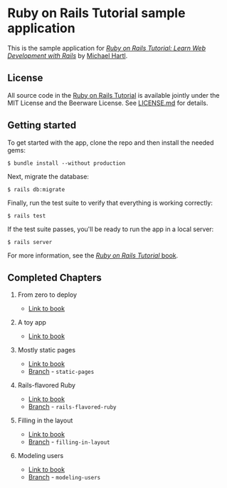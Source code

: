 # Ruby on Rails Tutorial sample application

This is the sample application for
[*Ruby on Rails Tutorial:
Learn Web Development with Rails*](http://www.railstutorial.org/)
by [Michael Hartl](http://www.michaelhartl.com/).

## License

All source code in the [Ruby on Rails Tutorial](http://railstutorial.org/)
is available jointly under the MIT License and the Beerware License. See
[LICENSE.md](LICENSE.md) for details.

## Getting started

To get started with the app, clone the repo and then install the needed gems:

```
$ bundle install --without production
```

Next, migrate the database:

```
$ rails db:migrate
```

Finally, run the test suite to verify that everything is working correctly:

```
$ rails test
```

If the test suite passes, you'll be ready to run the app in a local server:

```
$ rails server
```

For more information, see the
[*Ruby on Rails Tutorial* book](http://www.railstutorial.org/book).


## Completed Chapters

1. From zero to deploy
    - [Link to book](https://www.railstutorial.org/book/beginning)

2. A toy app
    - [Link to book](https://www.railstutorial.org/book/toy_app)

3. Mostly static pages
    - [Link to book](https://www.railstutorial.org/book/static_pages)
    - [Branch](https://github.com/raghavgarg1257/rails_michael_hartl/tree/static-pages) - `static-pages`

4. Rails-flavored Ruby
    - [Link to book](https://www.railstutorial.org/book/rails_flavored_ruby)
    - [Branch](https://github.com/raghavgarg1257/rails_michael_hartl/tree/rails-flavored-ruby) - `rails-flavored-ruby`

5. Filling in the layout
    - [Link to book](https://www.railstutorial.org/book/filling_in_the_layout)
    - [Branch](https://github.com/raghavgarg1257/rails_michael_hartl/tree/filling-in-layout) - `filling-in-layout`

6. Modeling users
    - [Link to book](https://www.railstutorial.org/book/modeling_users)
    - [Branch](https://github.com/raghavgarg1257/rails_michael_hartl/tree/modeling-users) - `modeling-users`

